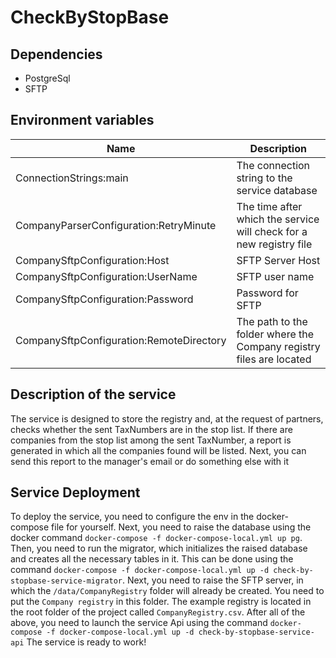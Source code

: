 # CheckByStopBase

## Dependencies

- PostgreSql
- SFTP

## Environment variables
| Name | Description |
|------|-------------|
| ConnectionStrings:main | The connection string to the service database |
| CompanyParserConfiguration:RetryMinute | The time after which the service will check for a new registry file |
| CompanySftpConfiguration:Host | SFTP Server Host | 
| CompanySftpConfiguration:UserName | SFTP user name |
| CompanySftpConfiguration:Password | Password for SFTP | 
| CompanySftpConfiguration:RemoteDirectory | The path to the folder where the Company registry files are located |

## Description of the service 
The service is designed to store the registry and, at the request of partners, checks whether the sent TaxNumbers are in the stop list.
If there are companies from the stop list among the sent TaxNumber, a report is generated in which all the companies found will be listed. Next, you can send this report to the manager's email or do something else with it

## Service Deployment
To deploy the service, you need to configure the env in the docker-compose file for yourself. Next, you need to raise the database using the docker command
```docker-compose -f docker-compose-local.yml up pg```. Then, you need to run the migrator, which initializes the raised database and creates all the necessary tables in it.
This can be done using the command ```docker-compose -f docker-compose-local.yml up -d check-by-stopbase-service-migrator```.
Next, you need to raise the SFTP server, in which the ```/data/CompanyRegistry``` folder will already be created.
You need to put the ```Company registry``` in this folder.
The example registry is located in the root folder of the project called ```CompanyRegistry.csv```.
After all of the above, you need to launch the service Api using the command ```docker-compose -f docker-compose-local.yml up -d check-by-stopbase-service-api```
The service is ready to work!